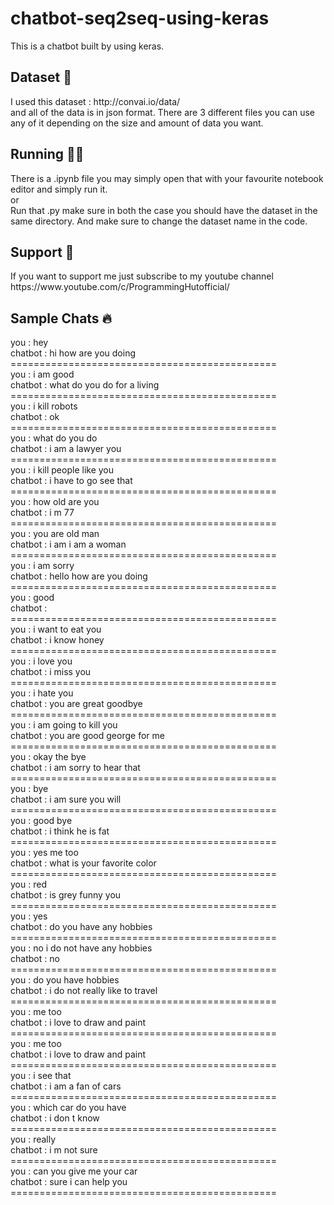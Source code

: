 # chatbot-seq2seq-using-keras
This is a chatbot built by using keras. 
<h2> Dataset 💾 </h2>
I used this dataset : http://convai.io/data/ <br>
and all of the data is in json format. There are 3 different files you can use any of it depending on the size and amount of data you want.

<h2> Running 🏃‍♀️ </h2>
There is a .ipynb file you may simply open that with your favourite notebook editor and simply run it.<br>
or<br>
Run that .py make sure in both the case you should have the dataset in the same directory. And make sure to change the dataset name in the code.

<h2> Support 🤝 </h2>
If you want to support me just subscribe to my youtube channel <br>
https://www.youtube.com/c/ProgrammingHutofficial/

<h2> Sample Chats 🔥 </h2>

you :  hey<br>
chatbot :  hi how are you doing <br>
==============================================<br>
you :  i am good<br>
chatbot :  what do you do for a living <br>
==============================================<br>
you :  i kill robots<br>
chatbot :  ok <br>
==============================================<br>
you :  what do you do<br>
chatbot :  i am a lawyer you <br>
==============================================<br>
you :  i kill people like you<br>
chatbot :  i have to go see that <br>
==============================================<br>
you :  how old are you<br>
chatbot :  i m 77 <br>
==============================================<br>
you :  you are old man<br>
chatbot :  i am i am a woman <br>
==============================================<br>
you :  i am sorry<br>
chatbot :  hello how are you doing <br>
==============================================<br>
you :  good<br>
chatbot :  <br>
==============================================<br>
you :  i want to eat you<br>
chatbot :  i know honey <br>
==============================================<br>
you :  i love you<br>
chatbot :  i miss you <br>
==============================================<br>
you :  i hate you<br>
chatbot :  you are great goodbye <br>
==============================================<br>
you :  i am going to kill you<br>
chatbot :  you are good george for me <br>
==============================================<br>
you :  okay the bye<br>
chatbot :  i am sorry to hear that <br>
==============================================<br>
you :  bye<br>
chatbot :  i am sure you will<br> 
==============================================<br>
you :  good bye<br>
chatbot :  i think he is fat <br>
==============================================<br>
you :  yes me too<br>
chatbot :  what is your favorite color <br>
==============================================<br>
you :  red<br>
chatbot :  is grey funny you <br>
==============================================<br>
you :  yes<br>
chatbot :  do you have any hobbies <br>
==============================================<br>
you :  no i do not  have any hobbies<br>
chatbot :  no <br>
==============================================<br>
you :  do you have hobbies<br>
chatbot :  i do not really like to travel <br>
==============================================<br>
you :  me too<br>
chatbot :  i love to draw and paint <br>
==============================================<br>
you :  me too<br>
chatbot :  i love to draw and paint <br>
==============================================<br>
you :  i see that<br>
chatbot :  i am a fan of cars <br>
==============================================<br>
you :  which car do you have<br>
chatbot :  i don t know <br>
==============================================<br>
you :  really<br>
chatbot :  i m not sure <br>
==============================================<br>
you :  can you give me your car<br>
chatbot :  sure i can help you <br>
==============================================<br>
